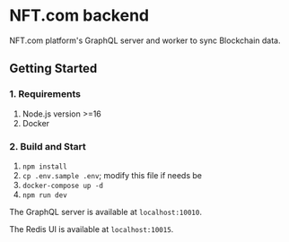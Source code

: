 # NFT.com backend

NFT.com platform's GraphQL server and worker to sync Blockchain data.

## Getting Started

### 1. Requirements

1. Node.js version >=16
2. Docker

### 2. Build and Start

1. `npm install`
2. `cp .env.sample .env`; modify this file if needs be
3. `docker-compose up -d`
4. `npm run dev`

The GraphQL server is available at `localhost:10010`.

The Redis UI is available at `localhost:10015`.
